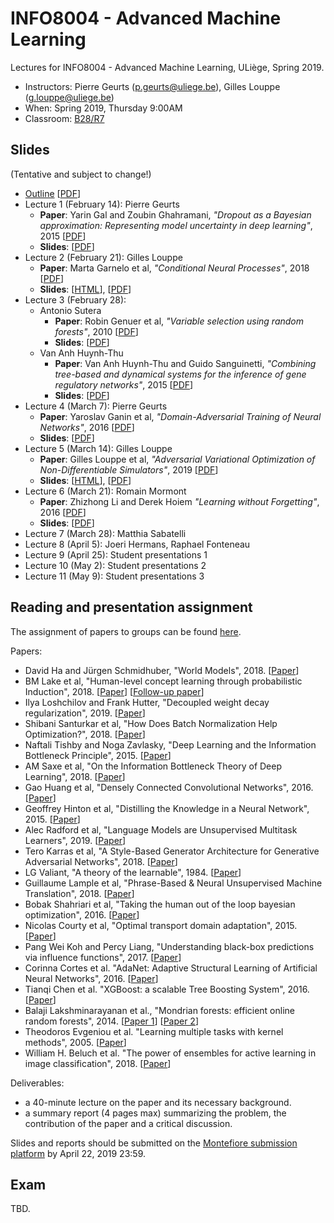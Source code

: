 # INFO8004 - Advanced Machine Learning

Lectures for INFO8004 - Advanced Machine Learning, ULiège, Spring 2019.

- Instructors:  Pierre Geurts ([p.geurts@uliege.be](mailto:g.louppe@uliege.be)), Gilles Louppe ([g.louppe@uliege.be](mailto:g.louppe@uliege.be))
- When: Spring 2019, Thursday 9:00AM
- Classroom: [B28/R7](https://www.campus.uliege.be/cms/c_5119631/fr/r7-montefiore)

## Slides

(Tentative and subject to change!)

- [Outline](https://glouppe.github.io/info8004-advanced-machine-learning/?p=outline.md) [[PDF](https://glouppe.github.io/info8004-advanced-machine-learning/pdf/outline.pdf)]
- Lecture 1 (February 14): Pierre Geurts
    - **Paper**: Yarin Gal and Zoubin Ghahramani, _"Dropout as a Bayesian approximation: Representing model uncertainty in deep learning"_, 2015 [[PDF](http://proceedings.mlr.press/v48/gal16.pdf)]
    - **Slides**: [[PDF](https://glouppe.github.io/info8004-advanced-machine-learning/pdf/lec1.pdf)]
- Lecture 2 (February 21): Gilles Louppe
    - **Paper**: Marta Garnelo et al, _"Conditional Neural Processes"_, 2018 [[PDF](https://arxiv.org/abs/1807.01613)]
    - **Slides**: [[HTML](https://glouppe.github.io/info8004-advanced-machine-learning/?p=lecture2.md)], [[PDF](https://glouppe.github.io/info8004-advanced-machine-learning/pdf/lec2.pdf)]
- Lecture 3 (February 28):
    - Antonio Sutera
        - **Paper**: Robin Genuer et al, _"Variable selection using random forests"_, 2010 [[PDF](https://www.sciencedirect.com/science/article/pii/S0167865510000954)]
        - **Slides**: [[PDF](https://glouppe.github.io/info8004-advanced-machine-learning/pdf/lec3-antonio.pdf)]
    - Van Anh Huynh-Thu
        - **Paper**: Van Anh Huynh-Thu and Guido Sanguinetti, _"Combining tree-based and dynamical systems for the inference of gene regulatory networks"_, 2015 [[PDF](https://academic.oup.com/bioinformatics/article/31/10/1614/176842)]
        - **Slides**: [[PDF](https://glouppe.github.io/info8004-advanced-machine-learning/pdf/lec3-vananh.pdf)]
- Lecture 4 (March 7): Pierre Geurts
    - **Paper**: Yaroslav Ganin et al, _"Domain-Adversarial Training of Neural Networks"_, 2016 [[PDF](http://jmlr.org/papers/v17/15-239.html)]
    - **Slides**: [[PDF](https://glouppe.github.io/info8004-advanced-machine-learning/pdf/lec4.pdf)]
- Lecture 5 (March 14): Gilles Louppe
    - **Paper**: Gilles Louppe et al, _"Adversarial Variational Optimization of Non-Differentiable Simulators"_, 2019 [[PDF](https://arxiv.org/abs/1707.07113)]
    - **Slides**: [[HTML](https://glouppe.github.io/info8004-advanced-machine-learning/?p=lecture5.md)], [[PDF](https://glouppe.github.io/info8004-advanced-machine-learning/pdf/lec5.pdf)]
- Lecture 6 (March 21): Romain Mormont
    - **Paper**: Zhizhong Li and Derek Hoiem _"Learning without Forgetting"_, 2016 [[PDF](https://arxiv.org/abs/1606.09282)]
    - **Slides**: [[PDF](https://glouppe.github.io/info8004-advanced-machine-learning/pdf/lec6.pdf)]
- Lecture 7 (March 28): Matthia Sabatelli
- Lecture 8 (April 5): Joeri Hermans, Raphael Fonteneau
- Lecture 9 (April 25): Student presentations 1
- Lecture 10 (May 2): Student presentations 2
- Lecture 11 (May 9): Student presentations 3

## Reading and presentation assignment

The assignment of papers to groups can be found [here](https://github.com/glouppe/info8004-advanced-machine-learning/blob/master/readings.ipynb).

Papers:

- David Ha and Jürgen Schmidhuber, "World Models", 2018.
[[Paper](https://arxiv.org/abs/1803.10122)]
- BM Lake et al, "Human-level concept learning through probabilistic Induction", 2018.
[[Paper](https://www.ncbi.nlm.nih.gov/pubmed/26659050)] [[Follow-up paper](https://cims.nyu.edu/~brenden/1902.03477.pdf)]
- Ilya Loshchilov and Frank Hutter, "Decoupled weight decay regularization", 2019.
[[Paper](https://arxiv.org/abs/1711.05101)]
- Shibani Santurkar et al, "How Does Batch Normalization Help Optimization?", 2018.
[[Paper](http://papers.nips.cc/paper/7515-how-does-batch-normalization-help-optimization.pdf)]
- Naftali Tishby and Noga Zavlasky, "Deep Learning and the Information Bottleneck Principle", 2015.
[[Paper](https://arxiv.org/abs/1503.02406)]
- AM Saxe et al, "On the Information Bottleneck Theory of Deep Learning", 2018.
[[Paper](https://openreview.net/forum?id=ry_WPG-A-)]
- Gao Huang et al, "Densely Connected Convolutional Networks", 2016.
[[Paper](https://arxiv.org/abs/1608.06993)]
- Geoffrey Hinton et al, "Distilling the Knowledge in a Neural Network", 2015.
[[Paper](https://arxiv.org/pdf/1503.02531.pdf)]
- Alec Radford et al, "Language Models are Unsupervised Multitask Learners", 2019.
[[Paper](https://d4mucfpksywv.cloudfront.net/better-language-models/language_models_are_unsupervised_multitask_learners.pdf)]
- Tero Karras et al, "A Style-Based Generator Architecture for Generative Adversarial Networks", 2018.
[[Paper](https://arxiv.org/abs/1812.04948)]
- LG Valiant, "A theory of the learnable", 1984.
[[Paper](http://www.montefiore.ulg.ac.be/~geurts/Cours/AML/Readings/Valiant.pdf)]
- Guillaume Lample et al, "Phrase-Based & Neural Unsupervised Machine Translation", 2018.
[[Paper](https://arxiv.org/abs/1804.07755)]
- Bobak Shahriari et al, "Taking the human out of the loop bayesian optimization", 2016.
[[Paper](https://www.cs.ox.ac.uk/people/nando.defreitas/publications/BayesOptLoop.pdf)]
- Nicolas Courty et al, "Optimal transport domain adaptation", 2015.
[[Paper](https://arxiv.org/pdf/1507.00504.pdf)]
- Pang Wei Koh and Percy Liang, "Understanding black-box predictions via influence functions", 2017.
[[Paper](https://arxiv.org/pdf/1703.04730.pdf)]
- Corinna Cortes et al. "AdaNet: Adaptive Structural Learning of Artificial Neural Networks", 2016.
[[Paper](https://arxiv.org/pdf/1607.01097.pdf)]
- Tianqi Chen et al. "XGBoost: a scalable Tree Boosting System", 2016.
[[Paper](https://www.kdd.org/kdd2016/papers/files/rfp0697-chenAemb.pdf)]
- Balaji Lakshminarayanan et al., "Mondrian forests: efficient online random forests", 2014.
[[Paper 1](https://arxiv.org/abs/1406.2673)]
[[Paper 2](https://arxiv.org/abs/1506.03805)]
- Theodoros Evgeniou et al. "Learning multiple tasks with kernel methods", 2005.
[[Paper](http://www.jmlr.org/papers/volume6/evgeniou05a/evgeniou05a.pdf)]
- William H. Beluch et al. "The power of ensembles for active learning in image classification", 2018.
[[Paper](http://openaccess.thecvf.com/content_cvpr_2018/papers/Beluch_The_Power_of_CVPR_2018_paper.pdf)]

Deliverables:
- a 40-minute lecture on the paper and its necessary background.
- a summary report (4 pages max) summarizing the problem, the contribution of the paper and a critical discussion.

Slides and reports should be submitted on the [Montefiore submission platform](https://submit.montefiore.ulg.ac.be/) by April 22, 2019 23:59.


## Exam

TBD.
